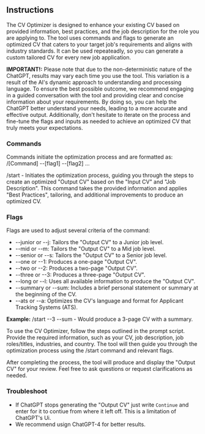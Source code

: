 ## Instructions

The CV Optimizer is designed to enhance your existing CV based on provided information, best practices, and the job description for the role you are applying to. The tool uses commands and flags to generate an optimized CV that caters to your target job's requirements and aligns with industry standards. It can be used repeateadly, so you can generate a custom tailored CV for every new job application.

**IMPORTANT!:** Please note that due to the non-deterministic nature of the ChatGPT, results may vary each time you use the tool. This variation is a result of the AI's dynamic approach to understanding and processing language. To ensure the best possible outcome, we recommend engaging in a guided conversation with the tool and providing clear and concise information about your requirements. By doing so, you can help the ChatGPT better understand your needs, leading to a more accurate and effective output. Additionally, don't hesitate to iterate on the process and fine-tune the flags and inputs as needed to achieve an optimized CV that truly meets your expectations.

### Commands

Commands initiate the optimization process and are formatted as: /[Command] --[flag1] --[flag2] ...

/start - Initiates the optimization process, guiding you through the steps to create an optimized "Output CV" based on the "Input CV" and "Job Description". This command takes the provided information and applies "Best Practices", tailoring, and additional improvements to produce an optimized CV.

### Flags

Flags are used to adjust several criteria of the command:

- --junior or --j: Tailors the "Output CV" to a Junior job level.
- --mid or --m: Tailors the "Output CV" to a Mid job level.
- --senior or --s: Tailors the "Output CV" to a Senior job level.
- --one or --1: Produces a one-page "Output CV".
- --two or --2: Produces a two-page "Output CV".
- --three or --3: Produces a three-page "Output CV".
- --long or --l: Uses all available information to produce the "Output CV".
- --summary or --sum: Includes a brief personal statement or summary at the beginning of the CV.
- --ats or --a: Optimizes the CV's language and format for Applicant Tracking Systems (ATS).

**Example:** /start --3 --sum - Would produce a 3-page CV with a summary.

To use the CV Optimizer, follow the steps outlined in the prompt script. Provide the required information, such as your CV, job description, job roles/titles, industries, and country. The tool will then guide you through the optimization process using the /start command and relevant flags.

After completing the process, the tool will produce and display the "Output CV" for your review. Feel free to ask questions or request clarifications as needed.

### Troubleshoot

- If ChatGPT stops generating the "Output CV" just write `Continue` and enter for it to contiue from where it left off. This is a limitation of ChatGPT's Ui.
- We recommend usign ChatGPT-4 for better results.


